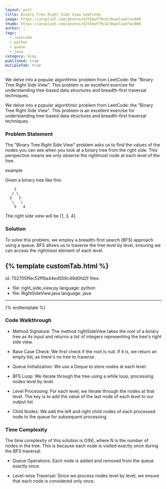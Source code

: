 ```yaml
---
layout: post
title: Binary Tree Right Side View Leetcode
image: https://unsplash.com/photos/eZt5mvF7RcU/download?w=800
thumb: https://unsplash.com/photos/eZt5mvF7RcU/download?w=800
author: ;
tags:
  - leetcode
  - python
  - queue
  - java
category: blog
published: true
mutipleTab: true
---
```


We delve into a popular algorithmic problem from LeetCode: the "Binary Tree Right Side View". This problem is an excellent exercise for understanding tree-based data structures and breadth-first traversal techniques.<!-- truncate_here -->

We delve into a popular algorithmic problem from LeetCode: the "Binary Tree Right Side View". This problem is an excellent exercise for understanding tree-based data structures and breadth-first traversal techniques.

### Problem Statement

The "Binary Tree Right Side View" problem asks us to find the values of the nodes you can see when you look at a binary tree from the right side. This perspective means we only observe the rightmost node at each level of the tree.

example

Given a binary tree like this:

```
    1
   / \
  2   3
   \   \
    5   4

```

The right side view will be [1, 3, 4].

### Solution

To solve this problem, we employ a breadth-first search (BFS) approach using a queue. BFS allows us to traverse the tree level by level, ensuring we can access the rightmost element of each level.

{% template customTab.html %}
---
id: 752705ffec52ff6a44ed559c49d0fd2f
files:
  - file: right_side_view.py
    language: python
  - file: RightSideView.java
    language: java
---
{% endtemplate %}

### Code Walkthrough

* Method Signature: The method rightSideView takes the root of a binary tree as its input and returns a list of integers representing the tree's right side view.

* Base Case Check: We first check if the root is null. If it is, we return an empty list, as there's no tree to traverse.

* Queue Initialization: We use a Deque to store nodes at each level.

* BFS Loop: We iterate through the tree using a while loop, processing nodes level by level.

* Level Processing: For each level, we iterate through the nodes at that level. The key is to add the value of the last node of each level to our output list.

* Child Nodes: We add the left and right child nodes of each processed node to the queue for subsequent processing.

### Time Complexity

The time complexity of this solution is O(N), where N is the number of nodes in the tree. This is because each node is visited exactly once during the BFS traversal.

* Queue Operations: Each node is added and removed from the queue exactly once.

* Level-wise Traversal: Since we process nodes level by level, we ensure that each node is considered only once.
